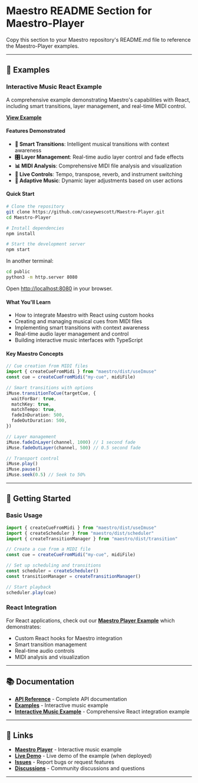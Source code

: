 # Maestro README Section for Maestro-Player

Copy this section to your Maestro repository's README.md file to reference the Maestro-Player examples.

---

## 🎵 Examples

### Interactive Music React Example

A comprehensive example demonstrating Maestro's capabilities with React, including smart transitions, layer management, and real-time MIDI control.

**[View Example](https://github.com/caseywescott/Maestro-Player)**

#### Features Demonstrated

- **🎵 Smart Transitions**: Intelligent musical transitions with context awareness
- **🎛️ Layer Management**: Real-time audio layer control and fade effects
- **📊 MIDI Analysis**: Comprehensive MIDI file analysis and visualization
- **🎼 Live Controls**: Tempo, transpose, reverb, and instrument switching
- **🧠 Adaptive Music**: Dynamic layer adjustments based on user actions

#### Quick Start

```bash
# Clone the repository
git clone https://github.com/caseywescott/Maestro-Player.git
cd Maestro-Player

# Install dependencies
npm install

# Start the development server
npm start
```

In another terminal:

```bash
cd public
python3 -m http.server 8080
```

Open [http://localhost:8080](http://localhost:8080) in your browser.

#### What You'll Learn

- How to integrate Maestro with React using custom hooks
- Creating and managing musical cues from MIDI files
- Implementing smart transitions with context awareness
- Real-time audio layer management and control
- Building interactive music interfaces with TypeScript

#### Key Maestro Concepts

```typescript
// Cue creation from MIDI files
import { createCueFromMidi } from "maestro/dist/useImuse"
const cue = createCueFromMidi("my-cue", midiFile)

// Smart transitions with options
iMuse.transitionToCue(targetCue, {
  waitForBar: true,
  matchKey: true,
  matchTempo: true,
  fadeInDuration: 500,
  fadeOutDuration: 500,
})

// Layer management
iMuse.fadeInLayer(channel, 1000) // 1 second fade
iMuse.fadeOutLayer(channel, 500) // 0.5 second fade

// Transport control
iMuse.play()
iMuse.pause()
iMuse.seek(0.5) // Seek to 50%
```

---

## 🚀 Getting Started

### Basic Usage

```typescript
import { createCueFromMidi } from "maestro/dist/useImuse"
import { createScheduler } from "maestro/dist/scheduler"
import { createTransitionManager } from "maestro/dist/transition"

// Create a cue from a MIDI file
const cue = createCueFromMidi("my-cue", midiFile)

// Set up scheduling and transitions
const scheduler = createScheduler()
const transitionManager = createTransitionManager()

// Start playback
scheduler.play(cue)
```

### React Integration

For React applications, check out our **[Maestro Player Example](https://github.com/caseywescott/Maestro-Player)** which demonstrates:

- Custom React hooks for Maestro integration
- Smart transition management
- Real-time audio controls
- MIDI analysis and visualization

---

## 📚 Documentation

- **[API Reference](./docs/api.md)** - Complete API documentation
- **[Examples](https://github.com/caseywescott/Maestro-Player)** - Interactive music example
- **[Interactive Music Example](https://github.com/caseywescott/Maestro-Player)** - Comprehensive React integration example

---

## 🔗 Links

- **[Maestro Player](https://github.com/caseywescott/Maestro-Player)** - Interactive music example
- **[Live Demo](https://caseywescott.github.io/Maestro-Player/)** - Live demo of the example (when deployed)
- **[Issues](https://github.com/caseywescott/Maestro/issues)** - Report bugs or request features
- **[Discussions](https://github.com/caseywescott/Maestro/discussions)** - Community discussions and questions

---
